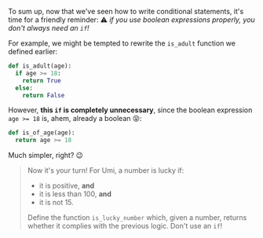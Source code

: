 To sum up, now that we've seen how to write conditional statements, it's time for a friendly reminder: ⚠️ _if you use boolean expressions properly, you don't always need an `if`!_

For example, we might be tempted to rewrite the `is_adult` function we defined earlier:

```python
def is_adult(age):
  if age >= 18:
    return True
  else:
    return False
```

However, **this `if` is completely unnecessary**, since the boolean expression `age >= 18` is, ahem, already a boolean 😝:

```python
def is_of_age(age):
  return age >= 18
```

Much simpler, right? :wink:

> Now it's your turn! For Umi, a number is lucky if:
>
> * it is positive, **and**
> * it is less than 100, **and**
> * it is not 15.
>
> Define the function `is_lucky_number` which, given a number, returns whether it complies with the previous logic. Don't use an `if`!
